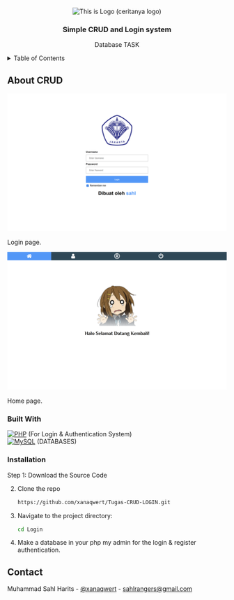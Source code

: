 <!-- PROJECT LOGO -->
<br />
<div align="center">
    <img src="" alt="This is Logo (ceritanya logo)" width="250px" height="150px">
  </a>

  <h3 align="center">Simple CRUD and Login system</h3>

  <p align="center">
    Database TASK
    <br />
  </p>
</div>



<!-- TABLE OF CONTENTS -->
<details>
  <summary>Table of Contents</summary>
  <ol>
    <li>
      <a href="#about-the-project">About The Project</a>
      <ul>
        <li><a href="#built-with">Built With</a></li>
      </ul>
    </li>
    <li>
      <a href="#getting-started">Getting Started</a>
      <ul>
        <li><a href="#prerequisites">Prerequisites</a></li>
        <li><a href="#installation">Installation</a></li>
      </ul>
    </li>
    <li><a href="#license">License</a></li>
    <li><a href="#contact">Contact</a></li>
  </ol>
</details>



<!-- ABOUT THE PROJECT -->
## About CRUD

<img src="images/Screenshot_login.png" alt="Screenshot">

Login page.

<img src="images/Screenshot_home.png" alt="Screenshot">

Home page.


### Built With

[![PHP](https://skillicons.dev/icons?i=php)]() (For Login & Authentication System)
</br>
[![MySQL](https://skillicons.dev/icons?i=mysql)]() (DATABASES)
</br>


### Installation


Step 1: Download the Source Code

2. Clone the repo
   ```sh
   https://github.com/xanaqwert/Tugas-CRUD-LOGIN.git
   ```
3. Navigate to the project directory:
   ```sh
   cd Login
   ```
4. Make a database in your php my admin for the login & register authentication.


<!-- CONTACT -->
## Contact

Muhammad Sahl Harits - [@xanaqwert](https://twitter.com/xanaqwert) - sahlrangers@gmail.com
</br>
